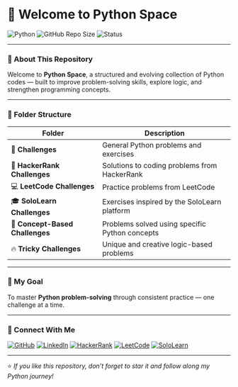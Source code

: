 # 🚀 Welcome to **Python Space**

![Python](https://img.shields.io/badge/Python-3776AB?style=for-the-badge&logo=python&logoColor=white)
![GitHub Repo Size](https://img.shields.io/github/repo-size/Lokesh-Reddy-KamBHAM/Python-Space?style=for-the-badge&color=blueviolet)
![Status](https://img.shields.io/badge/Status-Active-success?style=for-the-badge)

---

### 🐍 About This Repository  
Welcome to **Python Space**, a structured and evolving collection of Python codes — built to improve problem-solving skills, explore logic, and strengthen programming concepts.  

---

### 📂 Folder Structure

| Folder | Description |
|--------|--------------|
| 🧩 **Challenges** | General Python problems and exercises |
| 🧠 **HackerRank Challenges** | Solutions to coding problems from HackerRank |
| 💻 **LeetCode Challenges** | Practice problems from LeetCode |
| 🎓 **SoloLearn Challenges** | Exercises inspired by the SoloLearn platform |
| 🧰 **Concept-Based Challenges** | Problems solved using specific Python concepts |
| 🔥 **Tricky Challenges** | Unique and creative logic-based problems |

---

### 🧭 My Goal  
To master **Python problem-solving** through consistent practice — one challenge at a time.

---

### 💬 Connect With Me  

[![GitHub](https://img.shields.io/badge/GitHub-Profile-black?logo=github)](https://github.com/Lokesh-Reddy-Kambham/)
[![LinkedIn](https://img.shields.io/badge/LinkedIn-Profile-blue?logo=linkedin)](https://www.linkedin.com/in/lokesh-reddy-kambham/)
[![HackerRank](https://img.shields.io/badge/HackerRank-Profile-green?logo=hackerrank)](https://www.hackerrank.com/profile/Lokesh_Reddy_)
[![LeetCode](https://img.shields.io/badge/LeetCode-Profile-orange?logo=leetcode)](https://leetcode.com/u/Lokesh-Reddy-Kambham/)
[![SoloLearn](https://img.shields.io/badge/SoloLearn-Profile-Blue?logo=sololearn)](https://www.sololearn.com/en/profile/30363693)

---

⭐ *If you like this repository, don’t forget to star it and follow along my Python journey!*  
